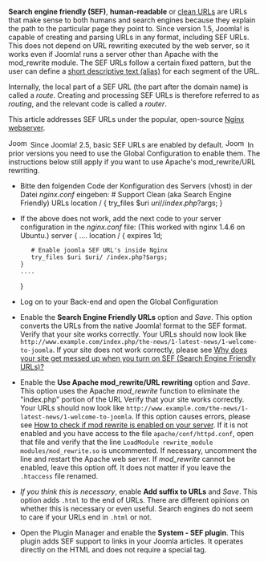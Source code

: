 <!-- Filename: Enabling_Search_Engine_Friendly_(SEF)_URLs_on_Nginx / Display title: Suchmaschinenfreundliche (SEF) URLs in Nginx aktivieren -->

**Search engine friendly (SEF)**, **human-readable** or
<a href="https://en.wikipedia.org/wiki/Clean_URL" class="extiw"
title="wikipedia:Clean URL">clean URLs</a> are URLs that make sense to
both humans and search engines because they explain the path to the
particular page they point to. Since version 1.5, Joomla! is capable of
creating and parsing URLs in any format, including SEF URLs. This does
not depend on URL rewriting executed by the web server, so it works even
if Joomla! runs a server other than Apache with the mod_rewrite module.
The SEF URLs follow a certain fixed pattern, but the user can define a
[short descriptive text (alias)](https://docs.joomla.org/Alias "Alias")
for each segment of the URL.

Internally, the local part of a SEF URL (the part after the domain name)
is called a *route*. Creating and processing SEF URLs is therefore
referred to as *routing*, and the relevant code is called a *router*.

This article addresses SEF URLs under the popular, open-source
<a href="http://nginx.net" class="external text" target="_blank"
rel="nofollow noreferrer noopener">Nginx webserver</a>.

<img src="https://docs.joomla.org/images/5/53/Compat_icon_2_5.png"
decoding="async" data-file-width="40" data-file-height="17" width="40"
height="17" alt="Joomla 2.5" /> Since Joomla! 2.5, basic SEF URLs are
enabled by default.
<img src="https://docs.joomla.org/images/c/c8/Compat_icon_1_5.png"
decoding="async" data-file-width="40" data-file-height="17" width="40"
height="17" alt="Joomla 1.5" /> In prior versions you need to use the
Global Configuration to enable them. The instructions below still apply
if you want to use Apache's mod_rewrite/URL rewriting.

- Bitte den folgenden Code der Konfiguration des Servers (vhost) in der
  Datei *nginx.conf* eingeben:
       # Support Clean (aka Search Engine Friendly) URLs
       location / {
          try_files $uri $uri/ /index.php?$args;
       }

- If the above does not work, add the next code to your server
  configuration in the *nginx.conf* file: (This worked with nginx 1.4.6
  on Ubuntu.)
    server {
      ....
      location / {
         expires 1d;

         # Enable joomla SEF URL's inside Nginx
         try_files $uri $uri/ /index.php?$args;
      }
      ....
    }

- Log on to your Back-end and open the Global Configuration
- Enable the **Search Engine Friendly URLs** option and *Save*. This
  option converts the URLs from the native Joomla! format to the SEF
  format.
  Verify that your site works correctly. Your URLs should now look like
  `http://www.example.com/index.php/the-­news/1-­latest­-news/1­-welcome­-to­-joomla`.
  If your site does not work correctly, please see <a
  href="https://docs.joomla.org/Why_does_your_site_get_messed_up_when_you_turn_on_SEF_(Search_Engine_Friendly_URLs)%3F"
  class="mw-redirect"
  title="Why does your site get messed up when you turn on SEF (Search Engine Friendly URLs)?">Why
  does your site get messed up when you turn on SEF (Search Engine
  Friendly URLs)?</a>
- Enable the **Use Apache mod_rewrite/URL rewriting** option and *Save*.
  This option uses the Apache *mod_rewrite* function to eliminate the
  "index.php" portion of the URL
  Verify that your site works correctly. Your URLs should now look like
  `http://www.example.com/the-­news/1­-latest-­news/1-­welcome-­to­-joomla`.
  If this option causes errors, please see [How to check if mod rewrite
  is enabled on your
  server](https://docs.joomla.org/How_to_check_if_mod_rewrite_is_enabled_on_your_server "How to check if mod rewrite is enabled on your server").
  If it is not enabled and you have access to the file
  `apache/conf/httpd.conf`, open that file and verify that the line
  `LoadModule rewrite_module modules/mod_rewrite.so` is uncommented. If
  necessary, uncomment the line and restart the Apache web server.
  If *mod_rewrite* cannot be enabled, leave this option off. It does not
  matter if you leave the `.htaccess` file renamed.
- *If you think this is necessary*, enable **Add suffix to URLs** and
  *Save*. This option adds `.html` to the end of URLs. There are
  different opinions on whether this is necessary or even useful. Search
  engines do not seem to care if your URLs end in `.html` or not.
- Open the Plugin Manager and enable the **System - SEF plugin**. This
  plugin adds SEF support to links in your Joomla articles. It operates
  directly on the HTML and does not require a special tag.
